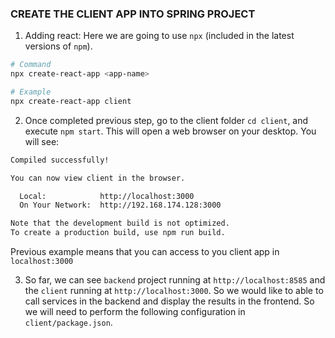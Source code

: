 ### CREATE THE CLIENT APP INTO SPRING PROJECT

1. Adding react: Here we are going to use `npx` (included in the latest versions of `npm`).

```bash
# Command
npx create-react-app <app-name>

# Example
npx create-react-app client
```

2. Once completed previous step, go to the client folder `cd client`, and execute `npm start`. 
This will open a web browser on your desktop. You will see:

```bash
Compiled successfully!

You can now view client in the browser.

  Local:            http://localhost:3000
  On Your Network:  http://192.168.174.128:3000

Note that the development build is not optimized.
To create a production build, use npm run build.

```

Previous example means that you can access to you client app in `localhost:3000`

3. So far, we can see `backend` project running at `http://localhost:8585` and the `client` 
running at `http://localhost:3000`. So we would like to able to call services in the backend
and display the results in the frontend. So we will need to perform the following configuration 
in `client/package.json`.



















